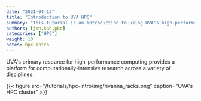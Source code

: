 ```yaml
---
date: "2021-04-13"
title: "Introduction to UVA HPC"
summary: "This tutorial is an introduction to using UVA's high-performance computing (HPC) system."
authors: [jmh,kah,pbo]
categories: ["HPC"]
weight: 10
notes: hpc-intro
---
```


UVA's primary resource for high-performance computing provides a platform for computationally-intensive research across a variety of disciplines. 

{{< figure src="/tutorials/hpc-intro/img/rivanna_racks.png" caption="UVA's HPC cluster" >}}
